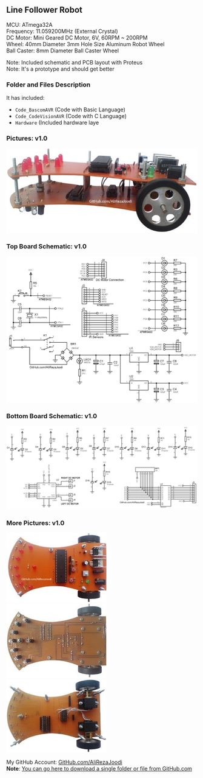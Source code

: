 ## Line Follower Robot

MCU:		ATmega32A  
Frequency:     	11.059200MHz (External Crystal)  
DC Motor:	Mini Geared DC Motor, 6V, 60RPM ~ 200RPM  
Wheel:		40mm Diameter 3mm Hole Size Aluminum Robot Wheel  
Ball Caster:	8mm Diameter Ball Caster Wheel  

Note: Included schematic and PCB layout with Proteus  
Note: It's a prototype and should get better 

### Folder and Files Description
It has included:
- `Code_BascomAVR` (Code with Basic Language)
- `Code_CodeVisionAVR` (Code with C Language)
- `Hardware` (Included hardware laye

### Pictures: v1.0
![](Pictures/v1.0.jpg)

### Top Board Schematic: v1.0
![](Hardware/TopBoard_v1.0.png)

### Bottom Board Schematic: v1.0
![](Hardware/BottomBoard_v1.0.png)

### More Pictures: v1.0
![](Pictures/p1.jpg)
![](Pictures/p2.jpg)
![](Pictures/p3.jpg)

My GitHub Account: [GitHub.com/AliRezaJoodi](https://github.com/AliRezaJoodi)  
**Note**: [You can go here to download a single folder or file from GitHub.com](https://minhaskamal.github.io/DownGit/#/home)
